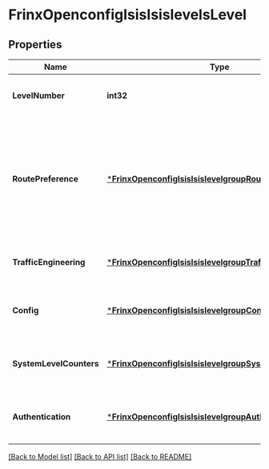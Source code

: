 # FrinxOpenconfigIsisIsislevelsLevel

## Properties
Name | Type | Description | Notes
------------ | ------------- | ------------- | -------------
**LevelNumber** | **int32** | Optional[Reference to ISIS level-number.] REF:Optional.empty | [optional] [default to null]
**RoutePreference** | [***FrinxOpenconfigIsisIsislevelgroupRoutePreference**](frinx.openconfig.isis.isislevelgroup.RoutePreference.md) | Optional[This container defines Administrative Distance (or preference) assigned to ISIS routes (level1 internal, level2 internal, level1 external, level2 external).] REF:Optional.empty | [optional] [default to null]
**TrafficEngineering** | [***FrinxOpenconfigIsisIsislevelgroupTrafficEngineering**](frinx.openconfig.isis.isislevelgroup.TrafficEngineering.md) | Optional[This container defines ISIS TE.] REF:Optional.empty | [optional] [default to null]
**Config** | [***FrinxOpenconfigIsisIsislevelgroupConfig**](frinx.openconfig.isis.isislevelgroup.Config.md) | Optional[This container defines ISIS level based configuration.] REF:Optional.empty | [optional] [default to null]
**SystemLevelCounters** | [***FrinxOpenconfigIsisIsislevelgroupSystemLevelCounters**](frinx.openconfig.isis.isislevelgroup.SystemLevelCounters.md) | Optional[This container defines ISIS system level counters.] REF:Optional.empty | [optional] [default to null]
**Authentication** | [***FrinxOpenconfigIsisIsislevelgroupAuthentication**](frinx.openconfig.isis.isislevelgroup.Authentication.md) | Optional[This container defines ISIS authentication.] REF:Optional.empty | [optional] [default to null]

[[Back to Model list]](../README.md#documentation-for-models) [[Back to API list]](../README.md#documentation-for-api-endpoints) [[Back to README]](../README.md)


